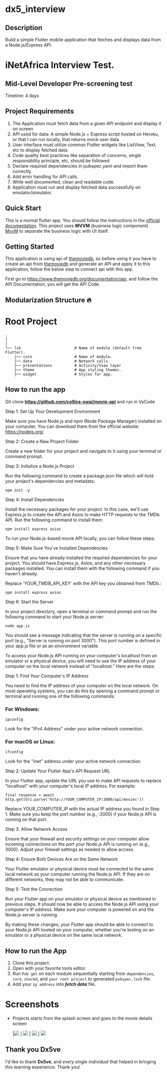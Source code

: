 # dx5_interview

## Description

Build a simple Flutter mobile application that fetches and displays data from a Node.js/Express
API.

# iNetAfrica Interview Test.

## Mid-Level Developer Pre-screening test

Timeline: 4 days

## Project Requirements
1. The Application must fetch data from a given API endpoint and display it on screen
2. API used for data: A simple Node.js + Express script hosted on Heroku, or that I can run locally, that returns mock user data
3. User interface must utilize common Flutter widgets like ListView, Text, etc to display fetched data.
4. Code quality best practices like separation of concerns, single responsibility principle, etc, should be followed
5. Declare required dependencies in pubspec.yaml and import them correctly.
6. Add error handling for API calls.
7. Write well documented, clean and readable code.
8. Application must run and display fetched data successfully on emulator/simulator.

## Quick Start
This is a normal flutter app. You should follow the instructions in the [official documentation](https://flutter.io/docs/get-started/install).
This project uses **MVVM** (business logic component) [MvvM](https://betterprogramming.pub/how-to-use-mvvm-in-flutter-4b28b63da2ca) to separate the business logic with UI itself.

## Getting Started
This application is using api of <a target="_blank" href="https://www.themoviedb.org/">themoviedb</a>, so before using it you have to create an api from <a  target="_blank" href="https://www.themoviedb.org/">themoviedb</a> and generate an API and apply it to this application, follow the below step to connect api with this app.

First go to <a target="_blank" href="https://www.themoviedb.org/documentation/api">https://www.themoviedb.org/documentation/api</a>, and follow the API Documentation, you will get the API Code.

## Modularization Structure 🔥
# Root Project
    .
    │   
    |
    └── lib                        # Name of module (default from Flutter).
        |── core                   # Name of module.
        |── data                   # Network calls.
        ├── presentations          # Activity/View layer
        ├── theme                  # App styling themes.
        ├── widget                 # Styles for app.

## How to run the app

Git clone **https://github.com/collins-swai/movie-api** and run in VsCode

Step 1: Set Up Your Development Environment

Make sure you have Node.js and npm (Node Package Manager) installed on your computer. You can download them from the official website: https://nodejs.org/

Step 2: Create a New Project Folder

Create a new folder for your project and navigate to it using your terminal or command prompt.

Step 3: Initialize a Node.js Project

Run the following command to create a package.json file which will hold your project's dependencies and metadata:


``` npm init -y ```

Step 4: Install Dependencies

Install the necessary packages for your project. In this case, we'll use Express.js to create the API and Axios to make HTTP requests to the TMDb API. Run the following command to install them:


``` npm install express axios ```

To run your Node.js-based movie API locally, you can follow these steps:

Step 5: Make Sure You've Installed Dependencies

Ensure that you have already installed the required dependencies for your project. You should have Express.js, Axios, and any other necessary packages installed. You can install them with the following command if you haven't already. 

Replace 'YOUR_TMDB_API_KEY' with the API key you obtained from TMDb.:

``` npm install express axios ```

Step 6: Start the Server

In your project directory, open a terminal or command prompt and run the following command to start your Node.js server:

``` node app.js ```

You should see a message indicating that the server is running on a specific port (e.g., "Server is running on port 3000"). This port number is defined in your app.js file or as an environment variable.

To access your Node.js API running on your computer's localhost from an emulator or a physical device, you will need to use the IP address of your computer on the local network instead of "localhost." Here are the steps:

Step 1: Find Your Computer's IP Address

You need to find the IP address of your computer on the local network. On most operating systems, you can do this by opening a command prompt or terminal and running one of the following commands:

### For Windows:
``` ipconfig ```

Look for the "IPv4 Address" under your active network connection.

### For macOS or Linux:
``` ifconfig ```

Look for the "inet" address under your active network connection.

Step 2: Update Your Flutter App's API Request URL

In your Flutter app, update the URL you use to make API requests to replace "localhost" with your computer's local IP address. For example:

``` final response = await http.get(Uri.parse('http://YOUR_COMPUTER_IP:3000/api/movies')) ```

Replace YOUR_COMPUTER_IP with the actual IP address you found in Step 1. Make sure you keep the port number (e.g., :3000) if your Node.js API is running on that port.

Step 3: Allow Network Access

Ensure that your firewall and security settings on your computer allow incoming connections on the port your Node.js API is running on (e.g., 3000). Adjust your firewall settings as needed to allow access.

Step 4: Ensure Both Devices Are on the Same Network

Your Flutter emulator or physical device must be connected to the same local network as your computer running the Node.js API. If they are on different networks, they may not be able to communicate.

Step 5: Test the Connection

Run your Flutter app on your emulator or physical device as mentioned in previous steps. It should now be able to access the Node.js API using your computer's IP address. Make sure your computer is powered on and the Node.js server is running.

By making these changes, your Flutter app should be able to connect to your Node.js API hosted on your computer, whether you're testing on an emulator or a physical device on the same local network.

## How to run the App
1. Clone this project.
2. Open with your favorite tools editor.
3. Run `Pub get` on each module sequentially starting from `dependencies`, `core`, `shared`, and `your root project` to generated `pubspec.lock` file.
4. Add your `ip address` into ***fetch data*** file. 


# Screenshots
- Projects starts from the splash screen and goes to the movie details screen
  
  
   |<img src="screenshots/app/splash.jpg"/> | <img src="screenshots/app/movie list.jpg"/> | <img src="screenshots/app/movie details.jpg"/> | <img src="screenshots/app/error.jpg"/>


## Thank you Dx5ve
I'd like to thank **Dx5ve**, and *every single individual* that helped in bringing this learning experience. Thank you!